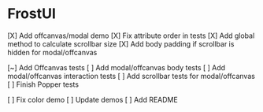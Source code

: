 # FrostUI

[X] Add offcanvas/modal demo
[X] Fix attribute order in tests
[X] Add global method to calculate scrollbar size
[X] Add body padding if scrollbar is hidden for modal/offcanvas

[~] Add Offcanvas tests
[ ] Add modal/offcanvas body tests
[ ] Add modal/offcanvas interaction tests
[ ] Add scrollbar tests for modal/offcanvas
[ ] Finish Popper tests

[ ] Fix color demo
[ ] Update demos
[ ] Add README
